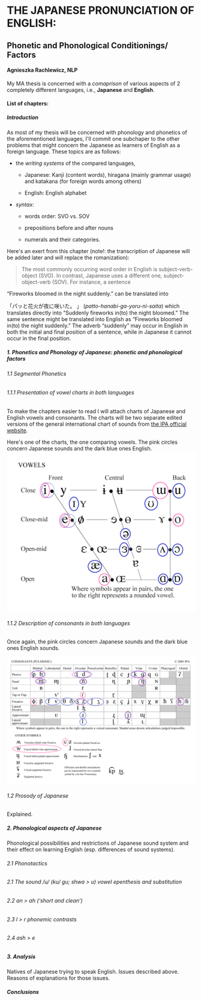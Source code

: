 # THE JAPANESE PRONUNCIATION OF ENGLISH: #



## Phonetic and Phonological Conditionings/ Factors ## 



#### Agnieszka Rachlewicz, NLP ###



My MA thesis is concerned with a _comaprison_ of various aspects of 2 completely different languages, i.e., **Japanese** and **English**. 







#### List of chapters:







##### Introduction



As most of my thesis will be concerned with phonology and phonetics of the aforementioned languages, I'll commit one subchaper to the other problems that might concern the Japanese as learners of English as a foreign language. These topics are as follows:



* the *writing systems* of the compared languages, 



  * Japanese: Kanji (content words), hiragana (mainly grammar usage) and katakana (for foreign words among others)



  * English: English alphabet



* *syntax*:



  * words order: SVO vs. SOV



  * prepositions before and after nouns



  * numerals and their categories. 







Here's an exert from this chapter (note!: the transcription of Japanese will be added later and will replace the romanization):



>The most commonly occurring word order in English is subject-verb-object (SVO). In contrast, Japanese uses a different one, subject-object-verb (SOV). For instance, a sentence 



“Fireworks bloomed in the night suddenly.” can be translated into



「パッと花火が夜に咲いた。 」  (*patto-hanabi-ga-yoru-ni-saita*) which translates directly into “Suddenly fireworks in(to) the night bloomed.” The same sentence might be translated into English as “Fireworks bloomed in(to) the night suddenly.” The adverb “suddenly” may occur in English in both the initial and final position of a sentence, while in Japanese it cannot occur in the final position.







##### 1. Phonetics and Phonology of Japanese: phonetic and phonological factors



###### 1.1 Segmental Phonetics



###### 1.1.1  Presentation of vowel charts in both languages



To make the chapters easier to read I will attach charts of Japanese and English vowels and consonants. The charts will be two separate edited versions of the general international chart of sounds from [the IPA official website](https://www.internationalphoneticassociation.org/content/full-ipa-chart).



Here's one of the charts, the one comparing vowels. The pink circles concern Japanese sounds and the dark blue ones English. ![The Vowels Chart](https://github.com/AgggR/MA_Plan/blob/master/IPA2005_3000px__VOWELS.png)



###### 1.1.2  Description of consonants in both languages



Once again, the pink circles concern Japanese sounds and the dark blue ones English sounds.



![The Consonant Chart](https://github.com/AgggR/MA_Plan/blob/master/IPA_consonants.png)



###### 1.2 Prosody of Japanese



Explained.







##### 2. Phonological aspects of Japanese



Phonological possibilities and restrictions of Japanese sound system and their effect on learning English (esp. differences of sound systems).



###### 2.1	Phonotactics



###### 2.1 The sound /u/ (ku/ gu; shwa > u) vowel epenthesis and substitution 



###### 2.2	an > ah (‘short and clean’)



###### 2.3	l > r phonemic contrasts



###### 2.4 ash > e







##### 3. Analysis



Natives of Japanese trying to speak English. Issues described above. Reasons of explanations for those issues.







##### Conclusions

